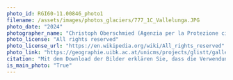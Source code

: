 ```yaml
---
photo_id: RGI60-11.00846_photo1
filename: /assets/images/photos_glaciers/777_1C_Vallelunga.JPG
photo_date: "2024"
photographer_name: "Christoph Oberschmied (Agenzia per la Protezione civile)"
photo_license: "All rights reserved"
photo_license_url: "https://en.wikipedia.org/wiki/All_rights_reserved"
photo_link: "https://geographie.uibk.ac.at/unicms/projects/glistt/gallery/index.html"
citation: "Mit dem Download der Bilder erklären Sie, dass die Verwendung der Fotos der Ausstellung 'Goodbye Glaciers' gemäß der Richtlinie (EU) 2019/790 über das Urheberrecht erlaubt ist, dass ausdrücklich auf das Interreg VA Italien-Österreich 2014-2020 Projekt 'GLISTT' verwiesen werden muss und dass folgende Metadaten angegeben werden müssen: Gletscher und Name der Talschaft/Gebirgsgruppe, Vor- und Nachname des Fotografen, Aufnahmejahr des Fotos, Vor- und Nachname des Eigentümers oder des Archivs, aus dem das Foto stammt"
is_main_photo: "True"
---
```

